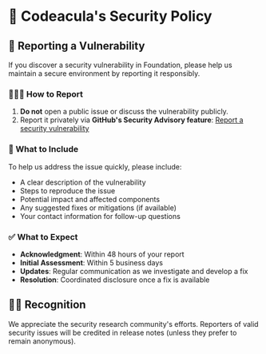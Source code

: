 # 🔮 Codeacula's Security Policy

##  🔎 Reporting a Vulnerability

If you discover a security vulnerability in Foundation, please help us maintain a secure environment by reporting it responsibly.

### 🕵🏼‍♀️ How to Report

1. **Do not** open a public issue or discuss the vulnerability publicly.
2. Report it privately via **GitHub's Security Advisory feature**:
   [Report a security vulnerability](https://github.com/codeacula/foundation/security/advisories/new)

### 🧺 What to Include

To help us address the issue quickly, please include:

- A clear description of the vulnerability
- Steps to reproduce the issue
- Potential impact and affected components
- Any suggested fixes or mitigations (if available)
- Your contact information for follow-up questions

### ✅ What to Expect

- **Acknowledgment**: Within 48 hours of your report
- **Initial Assessment**: Within 5 business days
- **Updates**: Regular communication as we investigate and develop a fix
- **Resolution**: Coordinated disclosure once a fix is available

## 🙌🏼 Recognition

We appreciate the security research community's efforts. Reporters of valid security issues will be credited in release notes (unless they prefer to remain anonymous).
